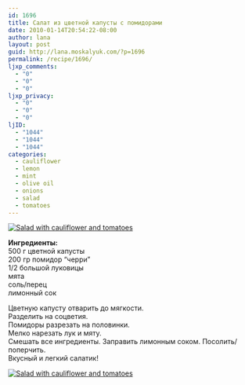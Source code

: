 ```yaml
---
id: 1696
title: Салат из цветной капусты с помидорами
date: 2010-01-14T20:54:22-08:00
author: lana
layout: post
guid: http://lana.moskalyuk.com/?p=1696
permalink: /recipe/1696/
ljxp_comments:
  - "0"
  - "0"
  - "0"
ljxp_privacy:
  - "0"
  - "0"
  - "0"
ljID:
  - "1044"
  - "1044"
  - "1044"
categories:
  - cauliflower
  - lemon
  - mint
  - olive oil
  - onions
  - salad
  - tomatoes
---
```

<a class="flickr-image alignnone" title="Salad with cauliflower and tomatoes" href="http://www.flickr.com/photos/67405678@N00/4275865834/" target="_blank"><img src="http://farm3.static.flickr.com/2747/4275865834_c73430754f.jpg" alt="Salad with cauliflower and tomatoes" /></a>

**Ингредиенты:**  
500 г цветной капусты  
200 гр помидор &#8220;черри&#8221;  
1/2 большой луковицы  
мята  
соль/перец  
лимонный сок

Цветную капусту отварить до мягкости.  
Разделить на соцветия.  
Помидоры разрезать на половинки.  
Мелко нарезать лук и мяту.  
Смешать все ингредиенты. Заправить лимонным соком. Посолить/поперчить.  
Вкусный и легкий салатик!

<a class="flickr-image alignnone" title="Salad with cauliflower and tomatoes" href="http://www.flickr.com/photos/67405678@N00/4275120279/" target="_blank"><img src="http://farm3.static.flickr.com/2776/4275120279_43607e1e6d.jpg" alt="Salad with cauliflower and tomatoes" /></a>